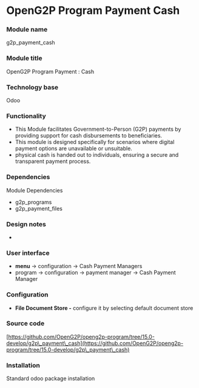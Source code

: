 # OpenG2P Program Payment Cash

### Module name

g2p\_payment\_cash

### Module title

OpenG2P Program Payment : Cash

### Technology base

Odoo

### Functionality

* This Module facilitates Government-to-Person (G2P) payments by providing support for cash disbursements to beneficiaries.&#x20;
* This module is designed specifically for scenarios where digital payment options are unavailable or unsuitable.
* physical cash is handed out to individuals, ensuring a secure and transparent payment process.

### Dependencies

Module Dependencies

* g2p\_programs
* g2p\_payment\_files

### Design notes

*

### User interface

* **menu** -> configuration -> Cash Payment Managers
* program -> configuration -> payment manager -> Cash Payment Manager

### Configuration

* **File Document Store -** configure it by selecting default document store

### Source code

[https://github.com/OpenG2P/openg2p-program/tree/15.0-develop/g2p\_payment\_cash](https://github.com/OpenG2P/openg2p-program/tree/15.0-develop/g2p\_payment\_cash)

### Installation

Standard odoo package installation
